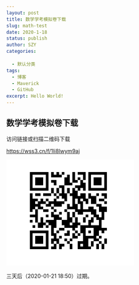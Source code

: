 ```yaml
---
layout: post
title: 数学学考模拟卷下载
slug: math-test
date: 2020-1-18
status: publish
author: SZY
categories: 

  - 默认分类
tags: 
  - 博客
  - Maverick
  - GitHub
excerpt: Hello World!
---
```


## 数学学考模拟卷下载

访问链接或扫描二维码下载

https://wss3.cn/f/1li8lwym9aj

![](./images/Qrcode1.png)

三天后（2020-01-21 18:50）过期。

